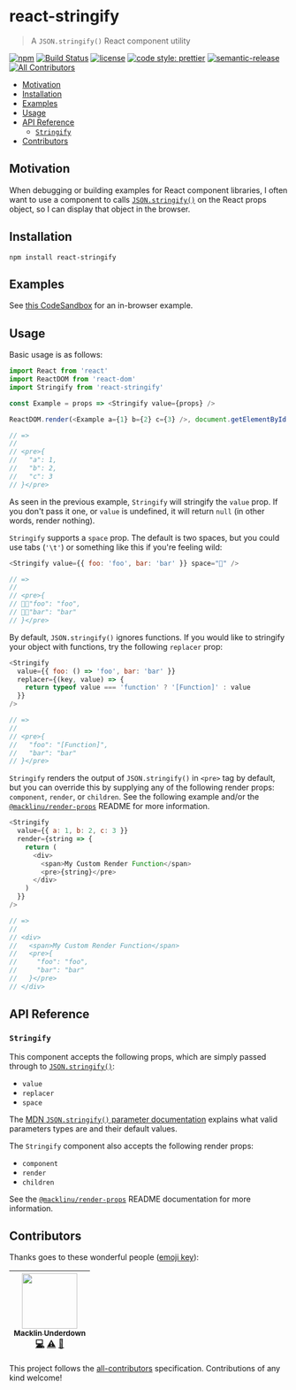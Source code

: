 # react-stringify

> A `JSON.stringify()` React component utility

[![npm](https://img.shields.io/npm/v/react-stringify.svg)](https://npm.im/react-stringify)
[![Build Status](https://travis-ci.org/macklinu/react-stringify.svg?branch=master)](https://travis-ci.org/macklinu/react-stringify)
[![license](https://img.shields.io/github/license/macklinu/react-stringify.svg)](https://github.com/macklinu/react-stringify/blob/master/LICENSE)
[![code style: prettier](https://img.shields.io/badge/code_style-prettier-ff69b4.svg)](https://github.com/prettier/prettier)
[![semantic-release](https://img.shields.io/badge/%20%20%F0%9F%93%A6%F0%9F%9A%80-semantic--release-e10079.svg)](https://github.com/semantic-release/semantic-release)
[![All Contributors](https://img.shields.io/badge/all_contributors-1-orange.svg?style=flat-square)](#contributors)

<!-- START doctoc generated TOC please keep comment here to allow auto update -->

<!-- DON'T EDIT THIS SECTION, INSTEAD RE-RUN doctoc TO UPDATE -->

* [Motivation](#motivation)
* [Installation](#installation)
* [Examples](#examples)
* [Usage](#usage)
* [API Reference](#api-reference)
  * [`Stringify`](#stringify)
* [Contributors](#contributors)

<!-- END doctoc generated TOC please keep comment here to allow auto update -->

## Motivation

When debugging or building examples for React component libraries, I often want to use a component to calls [`JSON.stringify()`](https://developer.mozilla.org/en-US/docs/Web/JavaScript/Reference/Global_Objects/JSON/stringify) on the React props object, so I can display that object in the browser.

## Installation

```
npm install react-stringify
```

## Examples

See [this CodeSandbox](https://codesandbox.io/s/v6104mmnyl) for an in-browser example.

## Usage

Basic usage is as follows:

```js
import React from 'react'
import ReactDOM from 'react-dom'
import Stringify from 'react-stringify'

const Example = props => <Stringify value={props} />

ReactDOM.render(<Example a={1} b={2} c={3} />, document.getElementById('app'))

// =>
//
// <pre>{
//   "a": 1,
//   "b": 2,
//   "c": 3
// }</pre>
```

As seen in the previous example, `Stringify` will stringify the `value` prop. If you don't pass it one, or `value` is undefined, it will return `null` (in other words, render nothing).

`Stringify` supports a `space` prop. The default is two spaces, but you could use tabs (`'\t'`) or something like this if you're feeling wild:

```js
<Stringify value={{ foo: 'foo', bar: 'bar' }} space="💩" />

// =>
//
// <pre>{
// 💩💩"foo": "foo",
// 💩💩"bar": "bar"
// }</pre>
```

By default, `JSON.stringify()` ignores functions. If you would like to stringify your object with functions, try the following `replacer` prop:

```js
<Stringify
  value={{ foo: () => 'foo', bar: 'bar' }}
  replacer={(key, value) => {
    return typeof value === 'function' ? '[Function]' : value
  }}
/>

// =>
//
// <pre>{
//   "foo": "[Function]",
//   "bar": "bar"
// }</pre>
```

`Stringify` renders the output of `JSON.stringify()` in `<pre>` tag by default, but you can override this by supplying any of the following render props: `component`, `render`, or `children`. See the following example and/or the [`@macklinu/render-props`](https://github.com/macklinu/render-props) README for more information.

```js
<Stringify
  value={{ a: 1, b: 2, c: 3 }}
  render={string => {
    return (
      <div>
        <span>My Custom Render Function</span>
        <pre>{string}</pre>
      </div>
    )
  }}
/>

// =>
//
// <div>
//   <span>My Custom Render Function</span>
//   <pre>{
//     "foo": "foo",
//     "bar": "bar"
//   }</pre>
// </div>
```

## API Reference

### `Stringify`

This component accepts the following props, which are simply passed through to [`JSON.stringify()`](https://developer.mozilla.org/en-US/docs/Web/JavaScript/Reference/Global_Objects/JSON/stringify):

* `value`
* `replacer`
* `space`

The [MDN `JSON.stringify()` parameter documentation](https://developer.mozilla.org/en-US/docs/Web/JavaScript/Reference/Global_Objects/JSON/stringify) explains what valid parameters types are and their default values.

The `Stringify` component also accepts the following render props:

* `component`
* `render`
* `children`

See the [`@macklinu/render-props`](https://github.com/macklinu/render-props#api-reference) README documentation for more information.

## Contributors

Thanks goes to these wonderful people ([emoji key](https://github.com/kentcdodds/all-contributors#emoji-key)):

<!-- ALL-CONTRIBUTORS-LIST:START - Do not remove or modify this section -->

<!-- prettier-ignore -->
| [<img src="https://avatars1.githubusercontent.com/u/2344137?v=4" width="100px;"/><br /><sub><b>Macklin Underdown</b></sub>](http://macklin.underdown.me)<br />[💻](https://github.com/macklinu/react-stringify/commits?author=macklinu "Code") [⚠️](https://github.com/macklinu/react-stringify/commits?author=macklinu "Tests") [📖](https://github.com/macklinu/react-stringify/commits?author=macklinu "Documentation") |
| :---: |

<!-- ALL-CONTRIBUTORS-LIST:END -->

This project follows the [all-contributors](https://github.com/kentcdodds/all-contributors) specification. Contributions of any kind welcome!
